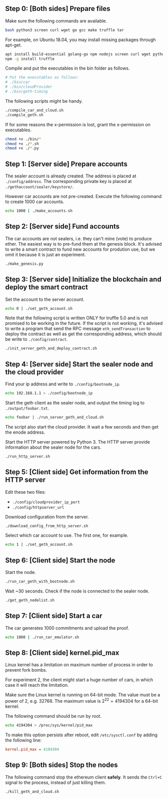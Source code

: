 ## Step 0: [Both sides] Prepare files
  Make sure the following commands are available.

```bash
bash python3 screen curl wget go gcc make truffle tar
```

  For example, on Ubuntu 18.04, you may install missing packages through apt-get.

```bash
apt install build-essential golang-go npm nodejs screen curl wget python3 bash tar
npm -g install truffle
```

  Compile and put the executables in the bin folder as follows. 

```bash
# Put the executables as follows:
# ./bin/car
# ./bin/cloudProvider
# ./bin/geth-timing
```

  The following scripts might be handy.

```bash
./compile_car_and_cloud.sh
./compile_geth.sh
```

  If for some reasons the x-permission is lost, grant the x-permission on executables.

```bash
chmod +x ./bin/*
chmod +x ./*.sh
chmod +x ./*.py
```

## Step 1: [Server side] Prepare accounts
  The sealer account is already created. The address is placed at `./config/address`. The corresponding private key is placed at `./gethaccount/sealer/keystore/`.

  However car accounts are not pre-created. Execute the following command to create 1000 car accounts. 

```bash
echo 1000 | ./make_accounts.sh
```

## Step 2: [Server side] Fund accounts
  The car accounts are not sealers, i.e. they can't mine (vote) to produce ether. The easiest way is to pre-fund them at the genesis block. It's advised to write a smart contract to fund new accounts for prodution use, but we omit it because it is just an experiment.

```bash
./make_genesis.py
```

## Step 3: [Server side] Initialize the blockchain and deploy the smart contract
  Set the account to the server account.

```bash
echo 0 | ./set_geth_account.sh
```

  Note that the following script is written ONLY for truffle 5.0 and is not promised to be working in the future. If the script is not working, it's advised to write a program that send the RPC message `eth_sendTransaction` to deploy the contract as well as get the corresponding address, which should be write to `./config/contract`.

```bash
./init_server_geth_and_deploy_contract.sh
```

## Step 4: [Server side] Start the sealer node and the cloud provider

  Find your ip address and write to `./config/bootnode_ip`.

```bash
echo 192.168.1.1 > ./config/bootnode_ip
```

  Start the geth client as the sealer node, and output the timing log to `./output/foobar.txt`.

```bash
echo foobar | ./run_server_geth_and_cloud.sh
```

  The script also start the cloud provider. It wait a few seconds and then get the enode address.

  Start the HTTP server powered by Python 3. The HTTP server provide information about the sealer node for the cars.

```bash
./run_http_server.sh
```

## Step 5: [Client side] Get information from the HTTP server

  Edit these two files:
  - `./config/cloudprovider_ip_port`
  - `./config/httpserver_url`

  Download configuration from the server.

  ```bash
./download_config_from_http_server.sh
  ```

  Select which car account to use. The first one, for example.
  ```bash
echo 1 | ./set_geth_account.sh
  ```

## Step 6: [Client side] Start the node

  Start the node.

```bash
./run_car_geth_with_bootnode.sh
```

  Wait ~30 seconds. Check if the node is connected to the sealer node.

```bash
./get_geth_nodelist.sh
```

## Step 7: [Client side] Start a car

The car generates 1000 commitments and upload the proof.


```bash
echo 1000 | ./run_car_emulator.sh
```

## Step 8: [Client side] kernel.pid_max

Linux kernel has a limitation on maximum number of process in order to prevent fork bombs.

For experiment 2, the client might start a huge number of cars, in which case it will reach the limitation.

Make sure the Linux kernel is running on 64-bit mode. The value must be a power of 2, e.g. 32768. The maximum value is $2^{22}=4194304$ for a 64-bit kernel.

The following command should be run by root.

```bash
echo 4194304 > /proc/sys/kernel/pid_max
```

To make this option persists after reboot, edit `/etc/sysctl.conf` by adding the following line:

```ini
kernel.pid_max = 4194304
```

## Step 9: [Both sides] Stop the nodes

The following command stop the ethereum client **safely**. It sends the `Ctrl+C` signal to the process, instead of just killing them.

```bash
./kill_geth_and_cloud.sh
```

